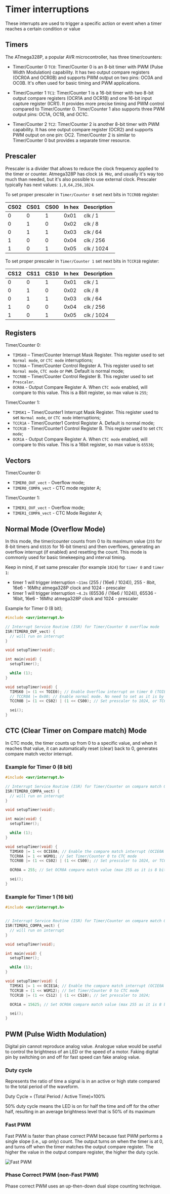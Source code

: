 # Timer interruptions
These interrupts are used to trigger a specific action or event when a timer reaches a certain condition or value

## Timers 
The ATmega328P, a popular AVR microcontroller, has three timer/counters:

- Timer/Counter 0 `TC0`: Timer/Counter 0 is an 8-bit timer with PWM (Pulse Width Modulation) capability. It has two output compare registers (OCR0A and OCR0B) and supports PWM output on two pins: OC0A and OC0B. It's often used for basic timing and PWM applications.

- Timer/Counter 1 `TC1`: Timer/Counter 1 is a 16-bit timer with two 8-bit output compare registers (OCR1A and OCR1B) and one 16-bit input capture register (ICR1). It provides more precise timing and PWM control compared to Timer/Counter 0. Timer/Counter 1 also supports three PWM output pins: OC1A, OC1B, and OC1C.

- Timer/Counter 2 `TC2`: Timer/Counter 2 is another 8-bit timer with PWM capability. It has one output compare register (OCR2) and supports PWM output on one pin: OC2. Timer/Counter 2 is similar to Timer/Counter 0 but provides a separate timer resource.

## Prescaler
Prescaler is a divider that allows to reduce the clock frequency applied to the timer or counter. Atmega328P has clock `16 MHz`, and usually it's way too much than needed, but it's also possible to use external clock. Prescaler typically has next values: `1,8,64,256,1024`.

To set proper prescaler in `Timer/Counter 0` set next bits in `TCCR0B` register:

| CS02 | CS01 | CS00 | In hex | Description |
|------|------|------|--------|-------------|
| 0    | 0    | 1    | 0x01   | clk / 1     |
| 0    | 1    | 0    | 0x02   | clk / 8     |
| 0    | 1    | 1    | 0x03   | clk / 64    |
| 1    | 0    | 0    | 0x04   | clk / 256   |
| 1    | 0    | 1    | 0x05   | clk / 1024  |

To set proper prescaler in `Timer/Counter 1` set next bits in `TCCR1B` register:

| CS12 | CS11 | CS10 | In hex | Description |
|------|------|------|--------|-------------|
| 0    | 0    | 1    | 0x01   | clk / 1     |
| 0    | 1    | 0    | 0x02   | clk / 8     |
| 0    | 1    | 1    | 0x03   | clk / 64    |
| 1    | 0    | 0    | 0x04   | clk / 256   |
| 1    | 0    | 1    | 0x05   | clk / 1024  |


## Registers
Timer/Counter 0: 
- `TIMSK0` – Timer/Counter Interrupt Mask Register. This register used to set `Normal mode`, or `CTC mode` interruptions;
- `TCCR0A` – Timer/Counter Control Register A. This register used to set `Normal mode`, `CTC mode` or `PWM`. Default is normal mode;
- `TCCR0B` – Timer/Counter Control Register B. This register used to set `Prescaler`.
- `OCR0A` - Output Compare Register A. When `CTC mode` enabled, will compare to this value. This is a 8bit register, so max value is `255`;

Timer/Counter 1: 
- `TIMSK1` – Timer/Counter1 Interrupt Mask Register. This register used to set `Normal mode`, or `CTC mode` interruptions;
- `TCCR1A` - Timer/Counter1 Control Register A. Default is normal mode;
- `TCCR1B` - Timer/Counter1 Control Register B. This register used to set `CTC mode`;
- `OCR1A` - Output Compare Register A. When `CTC mode` enabled, will compare to this value. This is a 16bit register, so max value is `65536`;

## Vectors
Timer/Counter 0:
- `TIMER0_OVF_vect` - Overflow mode;
- `TIMER0_COMPA_vect` - CTC mode register A;

Timer/Counter 1:
- `TIMER1_OVF_vect` - Overflow mode;
- `TIMER1_COMPA_vect` - CTC Mode Register A;

## Normal Mode (Overflow Mode)
In this mode, the timer/counter counts from 0 to its maximum value (`255` for 8-bit timers and `65535` for 16-bit timers) and then overflows, generating an overflow interrupt (if enabled) and resetting the count. This mode is commonly used for basic timekeeping and interval timing. 

Keep in mind, if set same prescaler (for example `1024`) for `timer 0` and `timer 1`:
- timer 1 will trigger interruption `~11ms` (255 / (16e6 / 1024)), 255 - 8bit, 16e6 - 16Mhz atmega328P clock and 1024 - prescaler
- timer 1 will trigger interruption `~4.2s` (65536 / (16e6 / 1024)), 65536 - 16bit, 16e6 - 16Mhz atmega328P clock and 1024 - prescaler

Example for Timer 0 (8 bit);
```c
#include <avr/interrupt.h>

// Interrupt Service Routine (ISR) for Timer/Counter 0 overflow mode
ISR(TIMER0_OVF_vect) {
  // will run on interrupt
}

void setupTimer(void);

int main(void) {
  setupTimer();

  while (1);
}

void setupTimer(void) {
  TIMSK0 |= (1 << TOIE0); // Enable Overflow interrupt on timer 0 (TOIE0 Bit for Overflow mode interrupt)
  // TCCR0A |= 0x00; // Enable normal mode. No need to set as it is by default
  TCCR0B |= (1 << CS02) | (1 << CS00); // Set prescaler to 1024, or TCCR0B |= 0x05;

  sei();
} 
```

## CTC (Clear Timer on Compare match) Mode
In CTC mode, the timer counts up from 0 to a specific value, and when it reaches that value, it can automatically reset (clear) back to 0, generates compare match vector interrupt.

### Example for Timer 0 (8 bit)
```c
#include <avr/interrupt.h>

// Interrupt Service Routine (ISR) for Timer/Counter on compare match OCR0A register
ISR(TIMER0_COMPA_vect) {
  // will run on interrupt
}

void setupTimer(void);

int main(void) {
  setupTimer();

  while (1);
}

void setupTimer(void) {
  TIMSK0 |= 1 << OCIE0A; // Enable the compare match interrupt (OCIE0A Bit for Compare Match A interrupt)
  TCCR0A |= 1 << WGM01; // Set Timer/Counter 0 to CTC mode
  TCCR0B |= (1 << CS02) | (1 << CS00); // Set prescaler to 1024, or TCCR0B |= 0x05;

  OCR0A = 255; // Set OCR0A compare match value (max 255 as it is 8 bit register). 16Mhz / 1024 / 255 = 15625 times in second 

  sei();
} 
```

### Example for Timer 1 (16 bit)
```c
#include <avr/interrupt.h>


// Interrupt Service Routine (ISR) for Timer/Counter on compare match OCR1A register
ISR(TIMER1_COMPA_vect) {
  // will run on interrupt
}

void setupTimer(void);

int main(void) {
  setupTimer();

  while (1);
}

void setupTimer(void) {
  TIMSK1 |= 1 << OCIE1A; // Enable the compare match interrupt (OCIE0A Bit for Compare Match A interrupt)
  TCCR1B = (1 << WGM12); // Set Timer/Counter 0 to CTC mode
  TCCR1B |= (1 << CS12) | (1 << CS10); // Set prescaler to 1024;

  OCR1A = 15625; // Set OCR0A compare match value (max 255 as it is 8 bit register). 16Mhz / 1024 / 15625 = 1 times in second 

  sei();
} 
```

## PWM (Pulse Width Modulation)
Digital pin cannot reproduce analog value. Analogue value would be useful to control the brightness of an LED or the speed of a motor. Faking digital pin by switching on and off for fast speed can fake analog value.

### Duty cycle
Represents the ratio of time a signal is in an active or high state compared to the total period of the waveform.

Duty Cycle = (Total Period / Active Time)×100%

50% duty cycle means the LED is on for half the time and off for the other half, resulting in an average brightness level that is 50% of its maximum


### Fast PWM
Fast PWM is faster than phase correct PWM because fast PWM performs a single slope (i.e., up only) count. The output turns on when the timer is at 0, and turns off when the timer matches the output compare register. The higher the value in the output compare register, the higher the duty cycle.

![Fast PWM](/assets/fast-pwm.gif)

### Phase Correct PWM (non-Fast PWM)
Phase correct PWM uses an up-then-down dual slope counting technique.